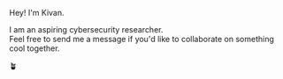 Hey!
I'm Kivan.  

I am an aspiring cybersecurity researcher.  
Feel free to send me a message if you'd like to collaborate on something cool together.

🪴

